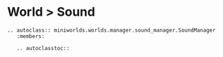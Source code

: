 # World > Sound

```{eval-rst}
.. autoclass:: miniworlds.worlds.manager.sound_manager.SoundManager
   :members:

   .. autoclasstoc::
``` 